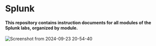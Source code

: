 # Splunk

#### This repository contains instruction documents for all modules of the Splunk labs, organized by module.
  
 ![Screenshot from 2024-09-23 20-54-40](https://github.com/user-attachments/assets/b95ebac6-2d62-405f-ba48-d741d9f90cbf)
